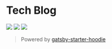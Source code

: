 # Tech Blog

<img src="https://img.shields.io/badge/Node.js-v18.20.4-339933?style=round-square"/> <img src="https://img.shields.io/badge/Yarn-2C8EBB?&logo=Yarn&logoColor=white"> <img src="https://img.shields.io/badge/Gatsby-663399?&logo=Gatsby&logoColor=white">

> Powered by [gatsby-starter-hoodie](https://github.com/devHudi/gatsby-starter-hoodie)
